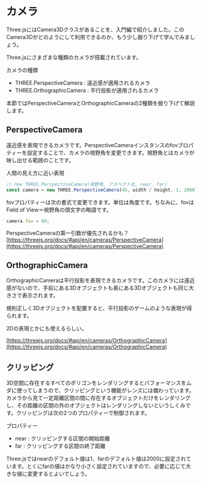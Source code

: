 # カメラ
Three.jsにはCamera3Dクラスがあることを、入門編で紹介しました。このCamera3Dがどのようにして利用できるのか、もう少し掘り下げて学んでみましょう。

Three.jsにさまざまな種類のカメラが搭載されています。

カメラの種類

 - THREE.PerspectiveCamera : 遠近感が適用されるカメラ
 - THREE.OrthographicCamera : 平行投影が適用されるカメラ

本節ではPerspectiveCameraとOrthographicCameraの2種類を掘り下げて解説します。

## PerspectiveCamera
遠近感を表現できるカメラです。PerspectiveCameraインスタンスのfovプロパティーを設定することで、カメラの視野角を変更できます。視野角とはカメラが映し出せる範囲のことです。

人間の見え方に近い表現

```js
// new THREE.PerspectiveCamera(視野角, アスペクト比, near, far)
const camera = new THREE.PerspectiveCamera(45, width / height, 1, 2000);
```

fovプロパティーは次の書式で変更できます。単位は角度です。ちなみに、fovはField of View＝視野角の頭文字の略語です。

```js
camera.fov = 60; 
```
PerspectiveCameraの第一引数が優先されるかも？
[https://threejs.org/docs/#api/en/cameras/PerspectiveCamera](https://threejs.org/docs/#api/en/cameras/PerspectiveCamera)

## OrthographicCamera
OrthographicCameraは平行投影を表現できるカメラです。このカメラには遠近感がないので、手前にある3Dオブジェクトも奥にある3Dオブジェクトも同じ大きさで表示されます。

規則正しく3Dオブジェクトを配置すると、平行投影のゲームのような表現が得られます。

2Dの表現とかにも使えるらしい。

[https://threejs.org/docs/#api/en/cameras/OrthographicCamera](https://threejs.org/docs/#api/en/cameras/OrthographicCamera)

## クリッピング
3D空間に存在するすべてのポリゴンをレンダリングするとパフォーマンスをムダに使ってしまうので、クリッピングという機能がレンズには備わっています。カメラから見て一定距離区間の間に存在するオブジェクトだけをレンダリングし、その距離の区間の外のオブジェクトはレンダリングしないというしくみです。クリッピングは次の2つのプロパティーで制御されます。

プロパティー

 - near : クリッピングする区間の開始距離
 - far : クリッピングする区間の終了距離

Three.jsではnearのデフォルト値は1、farのデフォルト値は2000に設定されています。とくにfarの値はかなり小さく設定されていますので、必要に応じて大きな値に変更するとよいでしょう。